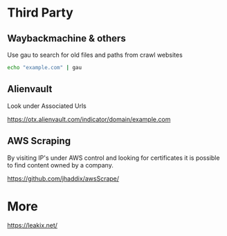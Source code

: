 # Third Party

## Waybackmachine & others

Use gau to search for old files and paths from crawl websites

```bash
echo "example.com" | gau
```

## Alienvault

Look under Associated Urls

https://otx.alienvault.com/indicator/domain/example.com

## AWS Scraping

By visiting IP's under AWS control and looking for certificates it is possible to find content owned by a company.

https://github.com/jhaddix/awsScrape/

# More

 https://leakix.net/
